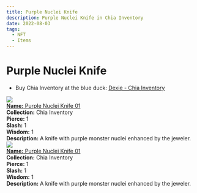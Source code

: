 ```yaml
---
title: Purple Nuclei Knife
description: Purple Nuclei Knife in Chia Inventory
date: 2022-08-03
tags:
  - NFT
  - Items
---
```


# Purple Nuclei Knife

- Buy Chia Inventory at the blue duck: [Dexie - Chia Inventory](https://dexie.space/offers/col16fpva26fhdjp2echs3cr7c30gzl7qe67hu9grtsjcqldz354asjsyzp6wx/xch)

<div class="item_thumbnail_detail">
<img src="https://usr4kfmhsgxhspcdwhkrc3dhc5ns6tvwr2d4ic4jqve2ffn4igmq.arweave.net/pKPFFYeRrnk8Q7HVEWxnF1svTraOh8QLiYVJopW8QZk"><br/>
<div><a href="https://www.spacescan.io/xch/coin/0x43d7f9ff9d0ba8a5d47f0711a17c1b20724ac4d8b060a71ab2cbdd123f9648e8"><strong>Name:</strong> Purple Nuclei Knife 01</a></div>
<div><strong>Collection:</strong> Chia Inventory</div>
<div><strong>Pierce:</strong> 1</div>
<div><strong>Slash:</strong> 1</div>
<div><strong>Wisdom:</strong> 1</div>
<div><strong>Description:</strong> A knife with purple monster nuclei enhanced by the jeweler.</div>
</div>
<div class="item_thumbnail_detail">
<img src="https://ei3xooyi2f3nzyakfxgolovleanjfz4fqpgbxr2icbt6lbr3.arweave.net/Ijd3OwjRdtzgCi-3M5bqrIBqS54WDzBvHSBBn5_YY70"><br/>
<div><a href="https://www.spacescan.io/xch/coin/0x62c7f43efef51864a7e7a892cbb8eb133a9858c05536d51d82794816da07b00b"><strong>Name:</strong> Purple Nuclei Knife 01</a></div>
<div><strong>Collection:</strong> Chia Inventory</div>
<div><strong>Pierce:</strong> 1</div>
<div><strong>Slash:</strong> 1</div>
<div><strong>Wisdom:</strong> 1</div>
<div><strong>Description:</strong> A knife with purple monster nuclei enhanced by the jeweler.</div>
</div>

